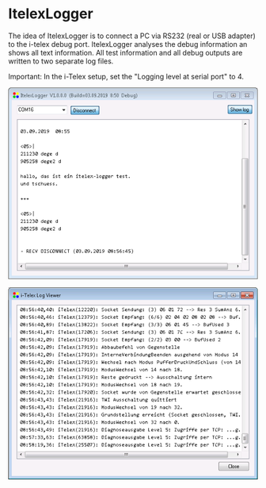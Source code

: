 # ItelexLogger
The idea of ItelexLogger is to connect a PC via RS232 (real or USB adapter) to the i-telex debug port. ItelexLogger analyses the debug information an shows all text information. All test information and all debug outputs are written to two separate log files.

Important: In the i-Telex setup, set the "Logging level at serial port" to 4.
 
 ![Screenshot](https://github.com/detlefgerhardt/ItelexLogger/blob/master/screen1.png)

 ![Screenshot](https://github.com/detlefgerhardt/ItelexLogger/blob/master/screen2.png)

